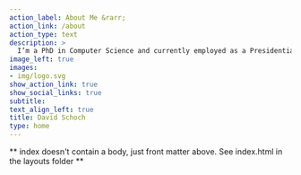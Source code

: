 ```yaml
---
action_label: About Me &rarr;
action_link: /about
action_type: text
description: >
  I’m a PhD in Computer Science and currently employed as a Presidential Fellow at the University of Manchester in the Department of Sociology. I’m a mathematician by training and my research interests lie in the field of (social) network analysis. I am a R developer and I maintain the football analytics website [soccerverse](http://soccerverse.com).
image_left: true
images:
- img/logo.svg
show_action_link: true
show_social_links: true
subtitle: 
text_align_left: true
title: David Schoch
type: home
---
```


** index doesn't contain a body, just front matter above.
See index.html in the layouts folder **
